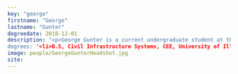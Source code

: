 ```yaml
---
key: "george"
firstname: "George"
lastname: "Gunter"
degreedate: 2018-12-01
description: "<p>George Gunter is a current undergraduate student at the University of Illinois at Urbana Champaign in the Civil and Environmental Engineering department. In addition to seeking a bachelors in CEE George is pursuing minor degrees in Mathematics and Computer Science. George is currently a research intern at the Institute for Software Integrating Systems in Daniel Work's research Group at Vanderbilt University</p>
degrees: "<li>B.S, Civil Infrastructure Systems, CEE, University of Illinois 2018 (expected)</li>"
image: people/GeorgeGunterHeadshot.jpg
site: 
---
```

